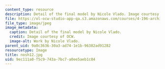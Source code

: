```yaml
---
content_type: resource
description: Detail of the final model by Nicole Vlado. Image courtesy of OCW.
file: https://ol-ocw-studio-app-qa.s3.amazonaws.com/courses/4-196-architecture-design-level-ii-cuba-studio-spring-2004/9ec111a0f5c9743a7bc7a0ee5aeb1c84_nosh12.jpg
file_type: image/jpeg
image_metadata:
  caption: Detail of the final model by Nicole Vlado.
  credit: Image courtesy of OCW.
  image-alt: Work by Nicole Vlado.
parent_uid: 9a0c3636-30a3-ad74-1e1b-96382ad91282
resourcetype: Image
title: nosh12.jpg
uid: 9ec111a0-f5c9-743a-7bc7-a0ee5aeb1c84
---
```

